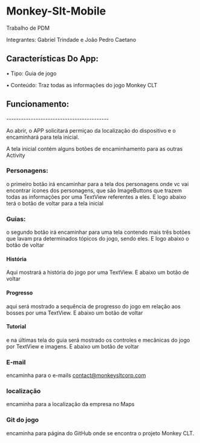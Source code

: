 # Monkey-Slt-Mobile

Trabalho de PDM

Integrantes: Gabriel Trindade e João Pedro Caetano

## Características Do App:

•	Tipo: Guia de jogo

•	Conteúdo: Traz todas as informações do jogo Monkey CLT

## Funcionamento:

*-*-*-*-*-*-*-*-*-*-*-*-*-*-*-*-*-*-*-*-*-*-*-*-*-*-*-*-*-*-*-*-*-*-*-*-*-*-*-*-*-*-


Ao abrir, o APP solicitará permiçao da localização do dispositivo e o encaminhará para tela inicial.

A tela inicial contém alguns botões de encaminhamento para as outras Activity

### Personagens:

o primeiro botão irá encaminhar para a tela dos personagens onde vc vai encontrar ícones dos personagens, que são ImageButtons que trazem todas as informações por uma TextView referentes a eles. E logo abaixo terá o botão de voltar para a tela inicial 


### Guias:

o segundo botão irá encaminhar para uma tela contendo mais três botões que lavam pra determinados tópicos do jogo, sendo eles. E logo abaixo o botão de voltar

#### História 

Aqui mostrará a história do jogo por uma TextView. E abaixo um botão de voltar

#### Progresso

aqui será mostrado a sequência de progresso do jogo em relação aos bosses por uma TextView. E abaixo um botão de voltar 

#### Tutorial

e na últimas tela do guia será mostrado os controles e mecânicas do jogo por TextView e imagens. E abaixo um botão de voltar

### E-mail

encaminha para o e-mails contact@monkeysltcorp.com

### localização 

encaminha para a localização da empresa no Maps

### Git do jogo

encaminha para página do GitHub onde se encontra o projeto Monkey CLT.
